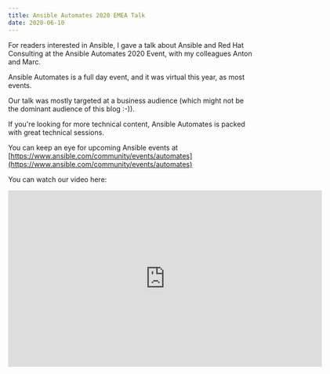 ```yaml
---
title: Ansible Automates 2020 EMEA Talk
date: 2020-06-10
---
```


For readers interested in Ansible, I gave a talk about Ansible and Red Hat Consulting at the Ansible Automates 2020 Event, with my colleagues Anton and Marc.

Ansible Automates is a full day event, and it was virtual this year, as most events.

Our talk was mostly targeted at a business audience (which might not be the dominant audience of this blog :-)).

If you're looking for more technical content, Ansible Automates is packed with great technical sessions.

You can keep an eye for upcoming Ansible events at [https://www.ansible.com/community/events/automates](https://www.ansible.com/community/events/automates)

You can watch our video here:

<iframe title="vimeo-player" src="https://player.vimeo.com/video/426485784" width="640" height="360" frameborder="0" allowfullscreen></iframe>
